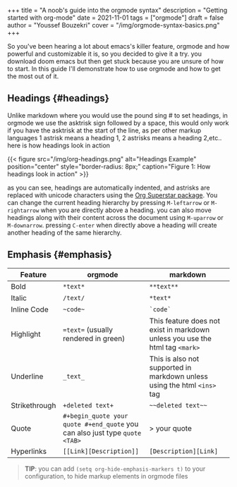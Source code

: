 +++
title = "A noob's guide into the orgmode syntax"
description = "Getting started with org-mode"
date = 2021-11-01
tags = ["orgmode"]
draft = false
author = "Youssef Bouzekri"
cover = "/img/orgmode-syntax-basics.png"
+++

So you've been hearing a lot about emacs's killer feature, orgmode and how powerful and customizable it is, so you decided to give it a try. you download doom emacs but then get stuck because you are unsure of how to start. In this guide I'll demonstrate how to use orgmode and how to get the most out of it.


## Headings {#headings}

Unlike markdown where you would use the pound sing # to set headings, in orgmode we use the asktrisk sign followed by a space, this would only work if you have the asktrisk at the start of the line, as per other markup languages 1 astrisk means a heading 1, 2 astrisks means a heading 2,etc..
here is how headings look in action

{{< figure src="/img/org-headings.png" alt="Headings Example" position="center" style="border-radius: 8px;" caption="Figure 1: How headings look in action" >}}

as you can see, headings are automatically indented, and astrisks are replaced with unicode characters using the [Org Superstar package](https://github.com/integral-dw/org-superstar-mode).
You can change the current heading hierarchy by pressing `M-leftarrow` or `M-rightarrow` when you are directly above a heading. you can also move headings along with their content across the document using `M-uparrow` or `M-downarrow`. pressing `C-enter` when directly above a heading will create another heading of the same hierarchy.


## Emphasis {#emphasis}

| Feature       | orgmode                                                                     | markdown                                                                     |
|---------------|-----------------------------------------------------------------------------|------------------------------------------------------------------------------|
| Bold          | `*text*`                                                                    | `**text**`                                                                   |
| Italic        | `/text/`                                                                    | `*text*`                                                                     |
| Inline Code   | `~code~`                                                                    | `` `code` ``                                                                 |
| Highlight     | `=text=` (usually rendered in green)                                        | This feature does not exist in markdown unless you use the html tag `<mark>` |
| Underline     | `_text_`                                                                    | This is also not supported in markdown unless using the html `<ins>` tag     |
| Strikethrough | `+deleted text+`                                                            | `~~deleted text~~`                                                           |
| Quote         | `#+begin_quote your quote #+end_quote` you can also just type `quote <TAB>` | > your quote                                                                 |
| Hyperlinks    | `[[Link][Description]]`                                                     | `[Description][Link]`                                                        |

> **TIP**: you can add `(setq org-hide-emphasis-markers t)` to your configuration, to hide markup elements in orgmode files
